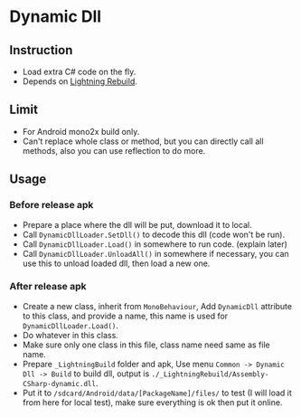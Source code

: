 # Dynamic Dll

## Instruction

* Load extra C# code on the fly.
* Depends on [Lightning Rebuild](https://github.com/bluesky139/UnityCommonUtilities/blob/master/docs/LightningRebuild.md).

## Limit

* For Android mono2x build only.
* Can't replace whole class or method, but you can directly call all methods, also you can use reflection to do more.

## Usage

### Before release apk
* Prepare a place where the dll will be put, download it to local.
* Call `DynamicDllLoader.SetDll()` to decode this dll (code won't be run).
* Call `DynamicDllLoader.Load()` in somewhere to run code. (explain later)
* Call `DynamicDllLoader.UnloadAll()` in somewhere if necessary, you can use this to unload loaded dll, then load a new one.

### After release apk
* Create a new class, inherit from `MonoBehaviour`, Add `DynamicDll` attribute to this class, and provide a name, this name is used for `DynamicDllLoader.Load()`.
* Do whatever in this class.
* Make sure only one class in this file, class name need same as file name.
* Prepare `_LightningBuild` folder and apk, Use menu `Common -> Dynamic Dll -> Build` to build dll, output is `./_LightningRebuild/Assembly-CSharp-dynamic.dll`.
* Put it to `/sdcard/Android/data/[PackageName]/files/` to test (I will load it from here for local test), make sure everything is ok then put it online.